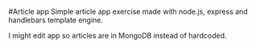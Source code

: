 #Article app
Simple article app exercise made with node.js, express and handlebars template engine.

I might edit app so articles are in MongoDB instead of hardcoded.